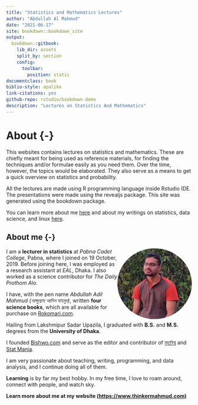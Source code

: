 ```yaml
--- 
title: "Statistics and Mathematics Lectures"
author: "Abdullah Al Mahmud"
date: "2021-06-17"
site: bookdown::bookdown_site
output:
  bookdown::gitbook:
    lib_dir: assets
    split_by: section
    config:
      toolbar:
        position: static
documentclass: book
biblio-style: apalike
link-citations: yes
github-repo: rstudio/bookdown-demo
description: "Lectures on Statistics And Mathematics"
---
```


# About {-}

This websites contains lectures on statistics and mathematics. These are chiefly meant for being used as reference materials, for finding the techniques and/or formulae easily as you need them. Over the time, however, the topics would be elaborated. They also serve as a means to get a quick overview on statistics and probability. 

All the lectures are made using R programming language inside Rstudio IDE. The presentations were made using the revealjs package. This site was generated using the bookdown package. 

You can learn more about me [here](www.thinkermahmud.com) and about my writings on statistics, data science, and linux [here](www.statmania.info).

## About me {-}

<img style="float: right; border-radius: 50%;" src="img/mahmud.jpg" width="40%">

I am a **lecturer in statistics** at *Pabna Cadet College*, Pabna, where I joined on 19 October, 2019. Before joining here, I was employed as a research assistant at *EAL*, Dhaka. I also worked as a science contributor for *The Daily Prothom Alo*. 

I have, with the pen name *Abdullah Adil Mahmud (আব্দুল্যাহ আদিল মাহমুদ)*, written **four science books**, which are all available for purchase on [Rokomari.com](https://www.rokomari.com/book/author/47631).

Hailing from Lakshmipur Sadar Upazila, I graduated with **B.S.** and **M.S.** degrees from the **University of Dhaka**.

I founded [Bishwo.com](https://www.bishwo.com) and serve as the editor and contributor of [মহাবিশ্ব](https://sky.bishwo.com) and [Stat Mania](https://www.statmania.info).

I am very passionate about teaching, writing, programming, and data analysis, and I continue doing all of them.

**Learning** is by far my best hobby. In my free time, I love to roam around, connect with people, and watch sky.

**Learn more about me at my website (<https://www.thinkermahmud.com>)**
